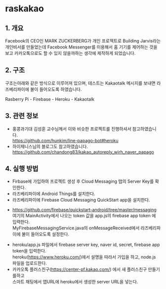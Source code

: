 # raskakao

## 1. 개요
Facebook의 CEO인 MARK ZUCKERBERG가 개인 프로젝트로
Building Jarvis라는 개인비서를 만들었는데
Facebook Messenger를 이용해서 홈 기기를 제어하는 것을 보고
카카오톡으로도 할 수 있지 않을까하는 생각에 제작하게 되었습니다.

## 2. 구조
구조는아래와 같은 방식으로 이루어져 있으며,
테스트는 Kakaotalk 메시지를 보내면 라즈베리파이에 불이 들어오도록 하였습니다.

Rasberry Pi - Firebase - Heroku - Kakaotalk

## 3. 관련 정보
* 홍콩과기대 김성훈 교수님께서 이와 비슷한 프로젝트를 진행하셔서 참고하였습니다.  
https://github.com/hunkim/line-papago-bot#heroku
* 하이제니스님의  블로그도 참고하였습니다.  
https://github.com/chandong83/kakao_autoreply_wirh_naver_papago

## 4. 실행 방법
* Firbase에 가입하여 프로젝트 생성 후 Cloud Messaging 탭의 Server Key를 확인한다.  
* 라즈베리파이에 Android Things를 설치한다.  
* 라즈베리파이에 Firebase Cloud Messaging QuickStart app을 설치한다.  
- https://github.com/firebase/quickstart-android/tree/master/messaging  
  여기의 MainActivity에서 나오는 token 값을 app.js의 firebase app token 에 입력한다.  
  MyFirebaseMessagingService.java의 onMessageReceived에서 라즈베리파이에 불이 들어오도록 설정한다.  
* heroku/app.js 파일에서 firebase server key, naver id, secret, firebase app token을 입력한다.  
heroku(https://www.heroku.com/)에서 설명을 따라서 가입을 하고, node.js 파일을 업로드한다.  
* 카카오톡 플러스친구(https://center-pf.kakao.com/) 에서 새 플러스친구 만들기를하고  
  스마트 채팅에서 앱URL에 heroku에서 생성한 server URL을 넣는다.  
